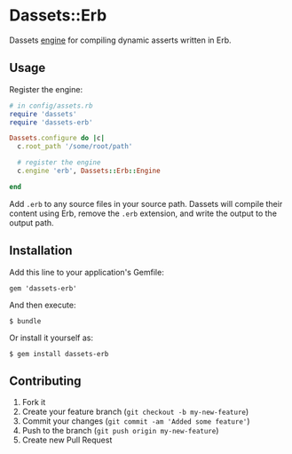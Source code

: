 # Dassets::Erb

Dassets [engine](https://github.com/redding/dassets#compiling) for compiling dynamic asserts written in Erb.

## Usage

Register the engine:

```ruby
# in config/assets.rb
require 'dassets'
require 'dassets-erb'

Dassets.configure do |c|
  c.root_path '/some/root/path'

  # register the engine
  c.engine 'erb', Dassets::Erb::Engine

end
```

Add `.erb` to any source files in your source path.  Dassets will compile their content using Erb, remove the `.erb` extension, and write the output to the output path.

## Installation

Add this line to your application's Gemfile:

    gem 'dassets-erb'

And then execute:

    $ bundle

Or install it yourself as:

    $ gem install dassets-erb

## Contributing

1. Fork it
2. Create your feature branch (`git checkout -b my-new-feature`)
3. Commit your changes (`git commit -am 'Added some feature'`)
4. Push to the branch (`git push origin my-new-feature`)
5. Create new Pull Request

